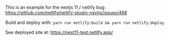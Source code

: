 This is an example for the nextjs 11 / netlify bug: https://github.com/netlify/netlify-plugin-nextjs/issues/488

Build and deploy with: `yarn run netlify:build && yarn run netlify:deploy`

See deployed site at: https://next11-test.netlify.app/